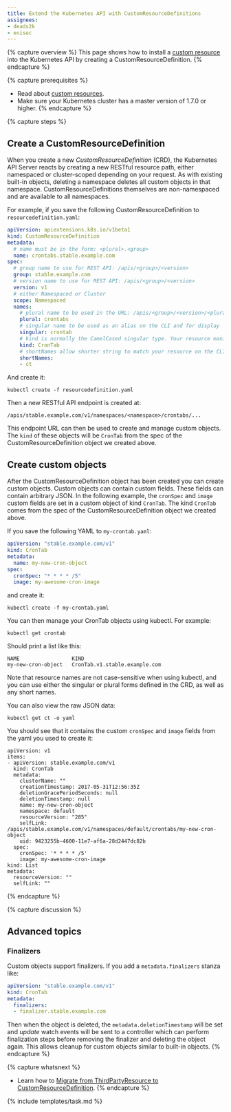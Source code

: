 ```yaml
---
title: Extend the Kubernetes API with CustomResourceDefinitions
assignees:
- deads2k
- enisoc
---
```


{% capture overview %}
This page shows how to install a [custom resource](/docs/concepts/extensions/custom-resources/)
into the Kubernetes API by creating a CustomResourceDefinition.
{% endcapture %}

{% capture prerequisites %}
* Read about [custom resources](/docs/concepts/extensions/custom-resources/).
* Make sure your Kubernetes cluster has a master version of 1.7.0 or higher.
{% endcapture %}

{% capture steps %}
## Create a CustomResourceDefinition

When you create a new *CustomResourceDefinition* (CRD), the Kubernetes API Server
reacts by creating a new RESTful resource path, either namespaced or cluster-scoped
depending on your request.  As with existing built-in objects, deleting a
namespace deletes all custom objects in that namespace.
CustomResourceDefinitions themselves are non-namespaced and are available to all namespaces.

For example, if you save the following CustomResourceDefinition to `resourcedefinition.yaml`:

```yaml
apiVersion: apiextensions.k8s.io/v1beta1
kind: CustomResourceDefinition
metadata:
  # name must be in the form: <plural>.<group>
  name: crontabs.stable.example.com
spec:
  # group name to use for REST API: /apis/<group>/<version>
  group: stable.example.com
  # version name to use for REST API: /apis/<group>/<version>
  version: v1
  # either Namespaced or Cluster
  scope: Namespaced
  names:
    # plural name to be used in the URL: /apis/<group>/<version>/<plural>
    plural: crontabs
    # singular name to be used as an alias on the CLI and for display
    singular: crontab
    # kind is normally the CamelCased singular type. Your resource manifests use this.
    kind: CronTab
    # shortNames allow shorter string to match your resource on the CLI
    shortNames:
    - ct
```

And create it:

```shell
kubectl create -f resourcedefinition.yaml
```

Then a new RESTful API endpoint is created at:

```
/apis/stable.example.com/v1/namespaces/<namespace>/crontabs/...
```

This endpoint URL can then be used to create and manage custom objects.
The `kind` of these objects will be `CronTab` from the spec of the
CustomResourceDefinition object we created above.


## Create custom objects

After the CustomResourceDefinition object has been created you can create
custom objects. Custom objects can contain custom fields. These fields can
contain arbitrary JSON.
In the following example, the `cronSpec` and `image` custom fields are set in a
custom object of kind `CronTab`.  The kind `CronTab` comes from the spec of the
CustomResourceDefinition object we created above.

If you save the following YAML to `my-crontab.yaml`:

```yaml
apiVersion: "stable.example.com/v1"
kind: CronTab
metadata:
  name: my-new-cron-object
spec:
  cronSpec: "* * * * /5"
  image: my-awesome-cron-image
```

and create it:

```shell
kubectl create -f my-crontab.yaml
```

You can then manage your CronTab objects using kubectl. For example:

```shell
kubectl get crontab
```

Should print a list like this:

```console
NAME                 KIND
my-new-cron-object   CronTab.v1.stable.example.com
```

Note that resource names are not case-sensitive when using kubectl,
and you can use either the singular or plural forms defined in the CRD,
as well as any short names.

You can also view the raw JSON data:

```shell
kubectl get ct -o yaml
```

You should see that it contains the custom `cronSpec` and `image` fields
from the yaml you used to create it:

```console
apiVersion: v1
items:
- apiVersion: stable.example.com/v1
  kind: CronTab
  metadata:
    clusterName: ""
    creationTimestamp: 2017-05-31T12:56:35Z
    deletionGracePeriodSeconds: null
    deletionTimestamp: null
    name: my-new-cron-object
    namespace: default
    resourceVersion: "285"
    selfLink: /apis/stable.example.com/v1/namespaces/default/crontabs/my-new-cron-object
    uid: 9423255b-4600-11e7-af6a-28d2447dc82b
  spec:
    cronSpec: '* * * * /5'
    image: my-awesome-cron-image
kind: List
metadata:
  resourceVersion: ""
  selfLink: ""
```
{% endcapture %}

{% capture discussion %}
## Advanced topics

### Finalizers

Custom objects support finalizers. If you add a `metadata.finalizers` stanza like:

```yaml
apiVersion: "stable.example.com/v1"
kind: CronTab
metadata:
  finalizers:
  - finalizer.stable.example.com
```

Then when the object is deleted, the `metadata.deletionTimestamp` will
be set and *update* watch events will be sent to a controller which can perform
finalization steps before removing the finalizer and deleting the object again.
This allows cleanup for custom objects similar to built-in objects.
{% endcapture %}

{% capture whatsnext %}
* Learn how to [Migrate from ThirdPartyResource to CustomResourceDefinition](/docs/tasks/access-kubernetes-api/migrate-third-party-resource/).
{% endcapture %}

{% include templates/task.md %}




